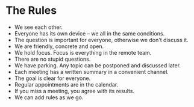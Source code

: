 # The Rules

* We see each other.
* Everyone has its own device – we all in the same conditions.
* The question is important for everyone, otherwise we don't discuss it.
* We are friendly, concrete and open.
* We hold focus. Focus is everything in the remote team.
* There are no stupid questions.
* We have parking. Any topic can be postponed and discussed later.
* Each meeting has a written summary in a convenient channel.
* The goal is clear for everyone.
* Regular appointments are in the calendar.
* If you miss a meeting, you agree with its results.
* We can add rules as we go.




